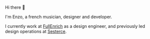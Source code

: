 <br>Hi there 👋

I'm Enzo, a french musician, designer and developer.

I currently work at [FullEnrich](https://fullenrich.com) as a design engineer, and previously led design operations at [Sesterce](https://sesterce.com).
